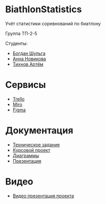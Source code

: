 # BiathlonStatistics
Учёт статистики соревнований по биатлону

Группа ТП-2-5

Студенты:
* [Богдан Шульга](https://github.com/AbodeOfTheSmokyCat)
* [Анна Новикова](https://github.com/annanovikova614)
* [Тихнов Артём](https://github.com/Artrtrt)

# Сервисы
* [Trello](https://clck.ru/33i9t7)
* [Miro](https://miro.com/app/board/uXjVPiTXVPE=/)
* [Figma](https://www.figma.com/file/h0HEN7Bf07phGvdKblxWio/Статистика-по-биатлону?node-id=31-986&t=ZxNAyBHevlHBJtJg-0)

# Документация
* [Техническое задание](https://github.com/Artrtrt/BiathlonStatistics/blob/main/docs/ТЗ.pdf)
* [Курсовой проект](https://github.com/Artrtrt/BiathlonStatistics/blob/main/docs/Курсовой%20проект.pdf)
* [Диаграммы](https://github.com/Artrtrt/BiathlonStatistics/blob/main/docs/UML)
* [Презентация](https://github.com/Artrtrt/BiathlonStatistics/blob/main/docs/ИТОГОВАЯ%20ПРЕЗЕНТАЦИЯ.pptx)

# Видео
* [Видео презентация проекта](https://www.youtube.com/watch?v=8E7M3uqaVwI)

